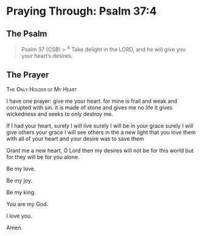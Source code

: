 # Praying Through: Psalm 37:4

## The Psalm

>Psalm 37 (CSB)  >
><sup>4</sup> Take delight in the LORD, and he will give you your heart’s desires. 

## The Prayer

<div style="font-variant: small-caps;">
The Only Holder of My Heart
</div>


I have one prayer:
  give me your heart.
  for mine is frail and weak
  and corrupted with sin.
  it is made of stone
  and gives me no life
  it gives wickedness
  and seeks to only destroy me.

If I had your heart,
  surely I will live
  surely I will be in your grace
  surely I will give others your grace
  I will see others in the a new light
  that you love them with all of your heart
  and your desire was to save them

Grant me a new heart, O Lord
  then my desires will not be for this world
  but for they will be for you alone.

Be my love.

Be my joy.

Be my king.

You are my God.

I love you.

Amen.
